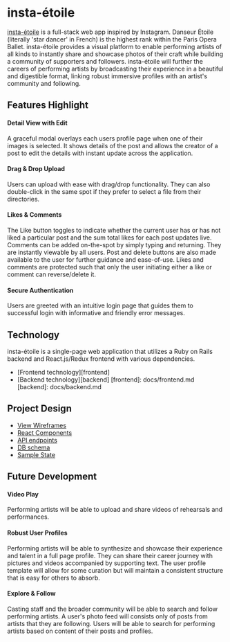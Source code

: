 # insta-étoile

[insta-étoile](www.insta-étoile.com) is a full-stack web app inspired by Instagram.  Danseur Étoile (literally 'star dancer' in French) is the highest rank within the Paris Opera Ballet. insta-étoile provides a visual platform to enable performing artists of all kinds to instantly share and showcase photos of their craft while building a community of supporters and followers. insta-étoile will further the careers of performing artists by broadcasting their experience in a beautiful and digestible format, linking robust immersive profiles with an artist's community and following.

## Features Highlight

#### Detail View with Edit
A graceful modal overlays each users profile page when one of their images is selected.  It shows details of the post and allows the creator of a post to edit the details with instant update across the application.



#### Drag & Drop Upload
Users can upload with ease with drag/drop functionality.  They can also double-click in the same spot if they prefer to select a file from their directories.



#### Likes & Comments
The Like button toggles to indicate whether the current user has or has not liked a particular post and the sum total likes for each post updates live.  Comments can be added on-the-spot by simply typing and returning. They are instantly viewable by all users.  Post and delete buttons are also made available to the user for further guidance and ease-of-use.  Likes and comments are protected such that only the user initiating either a like or comment can reverse/delete it.





#### Secure Authentication
Users are greeted with an intuitive login page that guides them to successful login with informative and friendly error messages.




## Technology

insta-étoile is a single-page web application that utilizes a Ruby on Rails backend and React.js/Redux frontend with various dependencies.

- [Frontend technology][frontend]
- [Backend technology][backend]
[frontend]: docs/frontend.md
[backend]: docs/backend.md

## Project Design

- [View Wireframes][wireframes]
- [React Components][components]
- [API endpoints][api-endpoints]
- [DB schema][schema]
- [Sample State][sample-state]

[READMEdev]: docs/READMEdev.md
[wireframes]: docs/wireframes
[components]: docs/component-hierarchy.md
[sample-state]: docs/sample-state.md
[api-endpoints]: docs/api-endpoints.md
[schema]: docs/schema.md

## Future Development

#### Video Play
Performing artists will be able to upload and share videos of rehearsals and performances.

#### Robust User Profiles
Performing artists will be able to synthesize and showcase their experience and talent in a full page profile.  They can share their career journey with pictures and videos accompanied by supporting text. The user profile template will allow for some curation but will maintain a consistent structure that is easy for others to absorb.

#### Explore & Follow
Casting staff and the broader community will be able to search and follow performing artists.  A user's photo feed will consists only of posts from artists that they are following.  Users will be able to search for performing artists based on content of their posts and profiles.
